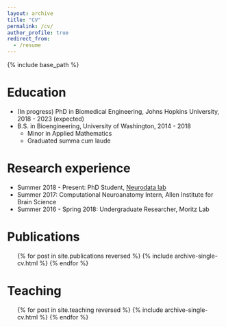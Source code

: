 ```yaml
---
layout: archive
title: "CV"
permalink: /cv/
author_profile: true
redirect_from:
  - /resume
---
```


{% include base_path %}

Education
======
* (In progress) PhD in Biomedical Engineering, Johns Hopkins University, 2018 - 2023 (expected)
* B.S. in Bioengineering, University of Washington, 2014 - 2018
   - Minor in Applied Mathematics
   - Graduated summa cum laude

Research experience
======
* Summer 2018 - Present: PhD Student, [Neurodata lab](https://neurodata.io) 
* Summer 2017: Computational Neuroanatomy Intern, Allen Institute for Brain Science
* Summer 2016 - Spring 2018: Undergraduate Researcher, Moritz Lab
<!-- * Summer 2015: Research Assistant
  * Github University
  * Duties included: Tagging issues
  * Supervisor: Professor Git

* Fall 2015: Research Assistant
  * Github University
  * Duties included: Merging pull requests
  * Supervisor: Professor Hub -->
  
<!-- Skills
======
* Skill 1
* Skill 2
  * Sub-skill 2.1
  * Sub-skill 2.2
  * Sub-skill 2.3
* Skill 3 -->

Publications
======
  <ul>{% for post in site.publications reversed %}
    {% include archive-single-cv.html %}
  {% endfor %}</ul>
  
<!-- Talks
======
  <ul>{% for post in site.talks %}
    {% include archive-single-talk-cv.html %}
  {% endfor %}</ul> -->
  
Teaching
======
  <ul>{% for post in site.teaching reversed %}
    {% include archive-single-cv.html %}
  {% endfor %}</ul>
  
<!-- Service and leadership
======
* Currently signed in to 43 different slack teams -->

